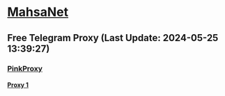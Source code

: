 
# [MahsaNet](https://t.me/mahsa_net)
## Free Telegram Proxy (Last Update: 2024-05-25 13:39:27)
### [PinkProxy](https://t.me/PinkProxy)
#### [Proxy 1](tg://proxy?server=69.197.146.182&port=443&secret=ee1603010200010001fc030386e24c3add6a7573746573746172652e636f6d)

    